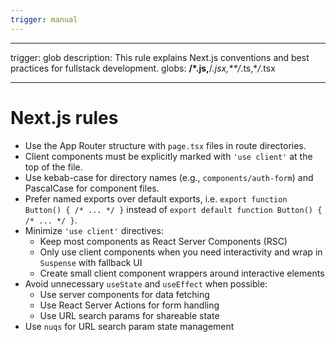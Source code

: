 ```yaml
---
trigger: manual
---
```


---

trigger: glob
description: This rule explains Next.js conventions and best practices for fullstack development.
globs: **/\*.js,**/_.jsx,\*\*/_.ts,\*_/_.tsx

---

# Next.js rules

- Use the App Router structure with `page.tsx` files in route directories.
- Client components must be explicitly marked with `'use client'` at the top of the file.
- Use kebab-case for directory names (e.g., `components/auth-form`) and PascalCase for component files.
- Prefer named exports over default exports, i.e. `export function Button() { /* ... */ }` instead of `export default function Button() { /* ... */ }`.
- Minimize `'use client'` directives:
  - Keep most components as React Server Components (RSC)
  - Only use client components when you need interactivity and wrap in `Suspense` with fallback UI
  - Create small client component wrappers around interactive elements
- Avoid unnecessary `useState` and `useEffect` when possible:
  - Use server components for data fetching
  - Use React Server Actions for form handling
  - Use URL search params for shareable state
- Use `nuqs` for URL search param state management

